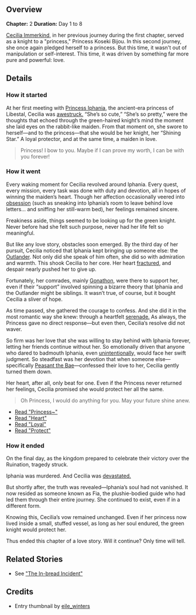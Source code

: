 <!-- title: Oh Princess -->
<!-- quote: I shall fight for your honour, your knight through and through.  -->
<!-- chapters: 1 -->
<!-- images: (Cecilia's first time meeting Iphania), (Cecilia being freaky on Iphania's bed), (Gonathon and Bijou comforting Cecilia), (Cecilia's serenade for the Princess), (Cecilia upon learning Iphania's death) -->
<!-- model: false -->

## Overview

**Chapter:** 2
**Duration:** Day 1 to 8

[Cecilia Immerkind,](#entry:cecilia-entry) in her previous journey during the first chapter, served as a knight to a "princess," Princess Koseki Bijou. In this second journey, she once again pledged herself to a princess. But this time, it wasn't out of manipulation or self-interest. This time, it was driven by something far more pure and powerful: love.

## Details

### How it started

At her first meeting with [Princess Iphania,](#entry:iphania-entry) the ancient-era princess of Libestal, Cecilia was [awestruck.](https://www.youtube.com/watch?v=cyLsX20esBE&t=3677s) “She’s so cute,” “She’s so pretty,” were the thoughts that echoed through the green-haired knight’s mind the moment she laid eyes on the rabbit-like maiden. From that moment on, she swore to herself—and to the princess—that she would be her knight, her “Shining Star.” A loyal protector, and at the same time, a maiden in love.

> Princess! I bow to you.
> Maybe if I can prove my worth, I can be with you forever!

### How it went

Every waking moment for Cecilia revolved around Iphania. Every quest, every mission, every task was done with duty and devotion, all in hopes of winning the maiden’s heart. Though her affection occasionally veered into [obsession](https://www.youtube.com/live/Icdii90_vSA?si=Jyrns6hejyLxwP1j&t=18262) (such as sneaking into Iphania’s room to leave behind love letters… and sniffing her still-warm bed), her feelings remained sincere.

Freakiness aside, things seemed to be looking up for the green knight. Never before had she felt such purpose, never had her life felt so meaningful.

But like any love story, obstacles soon emerged. By the third day of her pursuit, Cecilia noticed that Iphania kept bringing up someone else: the [Outlander](#entry:outsider-entry). Not only did she speak of him often, she did so with admiration and warmth. This shook Cecilia to her core. Her heart [fractured,](https://www.youtube.com/live/Icdii90_vSA?si=ExxsS-YVaBvPL6Uo&t=5066) and despair nearly pushed her to give up.

Fortunately, her comrades, mainly [Gonathon,](#entry:gigi-entry) were there to support her, even if their “support” involved spinning a bizarre theory that Iphania and the Outlander might be siblings. It wasn’t true, of course, but it bought Cecilia a sliver of hope.

As time passed, she gathered the courage to confess. And she did it in the most romantic way she knew: through a heartfelt [serenade.](https://www.youtube.com/live/I75IWfMGVgM?t=7144) As always, the Princess gave no direct response—but even then, Cecilia’s resolve did not waver.

So firm was her love that she was willing to stay behind with Iphania forever, letting her friends continue without her. So emotionally driven that anyone who dared to badmouth Iphania, even [unintentionally,](https://www.youtube.com/live/48HSA_GcOZ0?si=5hds-8Kg9slqsnyV&t=6918) would face her swift judgment. So steadfast was her devotion that when someone else—specifically [Peasant the Bae](#entry:bae-entry)—confessed their love to her, Cecilia gently turned them down.

Her heart, after all, only beat for one. Even if the Princess never returned her feelings, Cecilia promised she would protect her all the same.

> Oh Princess, I would do anything for you.
> May your future shine anew.

- [Read "Princess~"](#text:princess~)
- [Read "Heart"](#text:heart)
- [Read "Loyal"](#text:loyal)
- [Read "Protect"](#text:protect)

### How it ended

On the final day, as the kingdom prepared to celebrate their victory over the Ruination, tragedy struck.

Iphania was murdered. And Cecilia was [devastated.](https://www.youtube.com/live/LyufI3aiCB0?si=GTfSsdxPIM8QPDg9&t=6682)

But shortly after, the truth was revealed—Iphania’s soul had not vanished. It now resided as someone known as Fia, the plushie-bodied guide who had led them through their entire journey. She continued to exist, even if in a different form.

Knowing this, Cecilia’s vow remained unchanged. Even if her princess now lived inside a small, stuffed vessel, as long as her soul endured, the green knight would protect her.

Thus ended this chapter of a love story.
Will it continue? Only time will tell.

## Related Stories

- See ["The In-bread Incident"](#entry:inbread-entry)

## Credits

- Entry thumbnail by [eile_winters](https://x.com/eule_winters/status/1919969659094499795)
